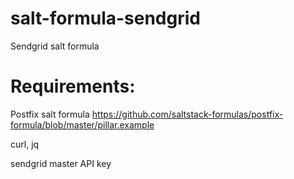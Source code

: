 # salt-formula-sendgrid
Sendgrid salt formula

# Requirements:
Postfix salt formula
https://github.com/saltstack-formulas/postfix-formula/blob/master/pillar.example

curl, jq

sendgrid master API key
